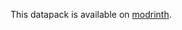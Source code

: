 This datapack is available on [modrinth](https://modrinth.com/datapack/lunas-keep-inventory/versions).
